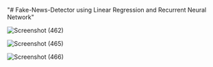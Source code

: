"# Fake-News-Detector using Linear Regression and Recurrent Neural Network" 


![Screenshot (462)](https://user-images.githubusercontent.com/44479743/128063457-a08cdc54-0233-4bb7-b27c-058a55ff37e7.png)

![Screenshot (465)](https://user-images.githubusercontent.com/44479743/128063544-a8693e72-b172-4207-b713-c2f51cb62332.png)

![Screenshot (466)](https://user-images.githubusercontent.com/44479743/128063602-d8cf4fe3-5674-4004-b856-c2e8b9de5ae7.png)

